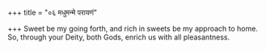 +++
title = "०६ मधुमन्मे परायणं"

+++
Sweet be my going forth, and rich in sweets be my approach to home.  
     So, through your Deity, both Gods, enrich us with all pleasantness.